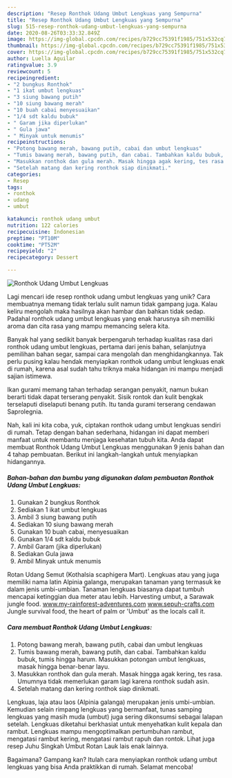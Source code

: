 ```yaml
---
description: "Resep Ronthok Udang Umbut Lengkuas yang Sempurna"
title: "Resep Ronthok Udang Umbut Lengkuas yang Sempurna"
slug: 515-resep-ronthok-udang-umbut-lengkuas-yang-sempurna
date: 2020-08-26T03:33:32.849Z
image: https://img-global.cpcdn.com/recipes/b729cc75391f1985/751x532cq70/ronthok-udang-umbut-lengkuas-foto-resep-utama.jpg
thumbnail: https://img-global.cpcdn.com/recipes/b729cc75391f1985/751x532cq70/ronthok-udang-umbut-lengkuas-foto-resep-utama.jpg
cover: https://img-global.cpcdn.com/recipes/b729cc75391f1985/751x532cq70/ronthok-udang-umbut-lengkuas-foto-resep-utama.jpg
author: Luella Aguilar
ratingvalue: 3.9
reviewcount: 5
recipeingredient:
- "2 bungkus Ronthok"
- "1 ikat umbut lengkuas"
- "3 siung bawang putih"
- "10 siung bawang merah"
- "10 buah cabai menyesuaikan"
- "1/4 sdt kaldu bubuk"
- " Garam jika diperlukan"
- " Gula jawa"
- " Minyak untuk menumis"
recipeinstructions:
- "Potong bawang merah, bawang putih, cabai dan umbut lengkuas"
- "Tumis bawang merah, bawang putih, dan cabai. Tambahkan kaldu bubuk, tumis hingga harum. Masukkan potongan umbut lengkuas, masak hingga benar-benar layu."
- "Masukkan ronthok dan gula merah. Masak hingga agak kering, tes rasa. Umumnya tidak memerlukan garam lagi karena ronthok sudah asin."
- "Setelah matang dan kering ronthok siap dinikmati."
categories:
- Resep
tags:
- ronthok
- udang
- umbut

katakunci: ronthok udang umbut 
nutrition: 122 calories
recipecuisine: Indonesian
preptime: "PT10M"
cooktime: "PT52M"
recipeyield: "2"
recipecategory: Dessert

---
```



![Ronthok Udang Umbut Lengkuas](https://img-global.cpcdn.com/recipes/b729cc75391f1985/751x532cq70/ronthok-udang-umbut-lengkuas-foto-resep-utama.jpg)

Lagi mencari ide resep ronthok udang umbut lengkuas yang unik? Cara membuatnya memang tidak terlalu sulit namun tidak gampang juga. Kalau keliru mengolah maka hasilnya akan hambar dan bahkan tidak sedap. Padahal ronthok udang umbut lengkuas yang enak harusnya sih memiliki aroma dan cita rasa yang mampu memancing selera kita.

Banyak hal yang sedikit banyak berpengaruh terhadap kualitas rasa dari ronthok udang umbut lengkuas, pertama dari jenis bahan, selanjutnya pemilihan bahan segar, sampai cara mengolah dan menghidangkannya. Tak perlu pusing kalau hendak menyiapkan ronthok udang umbut lengkuas enak di rumah, karena asal sudah tahu triknya maka hidangan ini mampu menjadi sajian istimewa.

Ikan gurami memang tahan terhadap serangan penyakit, namun bukan berarti tidak dapat terserang penyakit. Sisik rontok dan kulit bengkak terselaputi diselaputi benang putih. Itu tanda gurami terserang cendawan Saprolegnia.


Nah, kali ini kita coba, yuk, ciptakan ronthok udang umbut lengkuas sendiri di rumah. Tetap dengan bahan sederhana, hidangan ini dapat memberi manfaat untuk membantu menjaga kesehatan tubuh kita. Anda dapat membuat Ronthok Udang Umbut Lengkuas menggunakan 9 jenis bahan dan 4 tahap pembuatan. Berikut ini langkah-langkah untuk menyiapkan hidangannya.

<!--inarticleads1-->

##### Bahan-bahan dan bumbu yang digunakan dalam pembuatan Ronthok Udang Umbut Lengkuas:

1. Gunakan 2 bungkus Ronthok
1. Sediakan 1 ikat umbut lengkuas
1. Ambil 3 siung bawang putih
1. Sediakan 10 siung bawang merah
1. Gunakan 10 buah cabai, menyesuaikan
1. Gunakan 1/4 sdt kaldu bubuk
1. Ambil  Garam (jika diperlukan)
1. Sediakan  Gula jawa
1. Ambil  Minyak untuk menumis


Rotan Udang Semut (Kothalsia scaphigera Mart). Lengkuas atau yang juga memiliki nama latin Alpinia galanga, merupakan tanaman yang termasuk ke dalam jenis umbi-umbian. Tanaman lengkuas biasanya dapat tumbuh mencapai ketinggian dua meter atau lebih. Harvesting umbut, a Sarawak jungle food. www.my-rainforest-adventures.com www.sepuh-crafts.com Jungle survival food, the heart of palm or &#39;Umbut&#39; as the locals call it. 

<!--inarticleads2-->

##### Cara membuat Ronthok Udang Umbut Lengkuas:

1. Potong bawang merah, bawang putih, cabai dan umbut lengkuas
1. Tumis bawang merah, bawang putih, dan cabai. Tambahkan kaldu bubuk, tumis hingga harum. Masukkan potongan umbut lengkuas, masak hingga benar-benar layu.
1. Masukkan ronthok dan gula merah. Masak hingga agak kering, tes rasa. Umumnya tidak memerlukan garam lagi karena ronthok sudah asin.
1. Setelah matang dan kering ronthok siap dinikmati.


Lengkuas, laja atau laos (Alpinia galanga) merupakan jenis umbi-umbian. Kemudian selain rimpang lengkuas yang bermanfaat, tunas samping lengkuas yang masih muda (umbut) juga sering dikonsumsi sebagai lalapan setelah. Lengkuas diketahui berkhasiat untuk menyehatkan kulit kepala dan rambut. Lengkuas mampu mengoptimalkan pertumbuhan rambut, mengatasi rambut kering, mengatasi rambut rapuh dan rontok. Lihat juga resep Juhu Singkah Umbut Rotan Lauk lais enak lainnya. 

Bagaimana? Gampang kan? Itulah cara menyiapkan ronthok udang umbut lengkuas yang bisa Anda praktikkan di rumah. Selamat mencoba!
